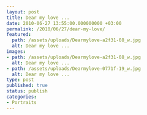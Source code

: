 ```yaml
---
layout: post
title: Dear my love ...
date: 2010-06-27 13:55:00.000000000 +03:00
permalink: /2010/06/27/dear-my-love/
featured:
  path: /assets/uploads/Dearmylove-a2f31-08_w.jpg
  alt: Dear my love ...
images:
- path: /assets/uploads/Dearmylove-a2f31-08_w.jpg
  alt: Dear my love ...
- path: /assets/uploads/Dearmylove-0771f-19_w.jpg
  alt: Dear my love ...
type: post
published: true
status: publish
categories:
- Portraits
---
```

